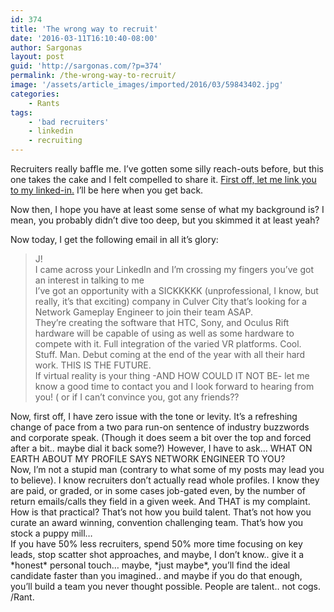 ```yaml
---
id: 374
title: 'The wrong way to recruit'
date: '2016-03-11T16:10:40-08:00'
author: Sargonas
layout: post
guid: 'http://sargonas.com/?p=374'
permalink: /the-wrong-way-to-recruit/
image: '/assets/article_images/imported/2016/03/59843402.jpg'
categories:
    - Rants
tags:
    - 'bad recruiters'
    - linkedin
    - recruiting
---
```


Recruiters really baffle me. I’ve gotten some silly reach-outs before, but this one takes the cake and I felt compelled to share it. [First off, let me link you to my linked-in.](http://www.linkedin.com/in/jeckert) I’ll be here when you get back.

Now then, I hope you have at least some sense of what my background is? I mean, you probably didn’t dive too deep, but you skimmed it at least yeah?

Now today, I get the following email in all it’s glory:

> <div>J!</div><div></div><div>I came across your LinkedIn and I’m crossing my fingers you’ve got an interest in talking to me</div><div></div><div>I’ve got an opportunity with a SICKKKKK (unprofessional, I know, but really, it’s that exciting) company in Culver City that’s looking for a Network Gameplay Engineer to join their team ASAP.</div><div></div><div>They’re creating the software that HTC, Sony, and Oculus Rift hardware will be capable of using as well as some hardware to compete with it. Full integration of the varied VR platforms. Cool. Stuff. Man. Debut coming at the end of the year with all their hard work. THIS IS THE FUTURE.</div><div></div><div>If virtual reality is your thing -AND HOW COULD IT NOT BE- let me know a good time to contact you and I look forward to hearing from you! ( or if I can’t convince you, got any friends??</div>

<div>Now, first off, I have zero issue with the tone or levity. It’s a refreshing change of pace from a two para run-on sentence of industry buzzwords and corporate speak. (Though it does seem a bit over the top and forced after a bit.. maybe dial it back some?) However, I have to ask… WHAT ON EARTH ABOUT MY PROFILE SAYS NETWORK ENGINEER TO YOU?</div><div></div><div>Now, I’m not a stupid man (contrary to what some of my posts may lead you to believe). I know recruiters don’t actually read whole profiles. I know they are paid, or graded, or in some cases job-gated even, by the number of return emails/calls they field in a given week. And THAT is my complaint. How is that practical? That’s not how you build talent. That’s not how you curate an award winning, convention challenging team. That’s how you stock a puppy mill…</div><div></div><div>If you have 50% less recruiters, spend 50% more time focusing on key leads, stop scatter shot approaches, and maybe, I don’t know.. give it a *honest* personal touch… maybe, *just maybe*, you’ll find the ideal candidate faster than you imagined.. and maybe if you do that enough, you’ll build a team you never thought possible. People are talent.. not cogs.

</div><div></div><div>/Rant.</div>
